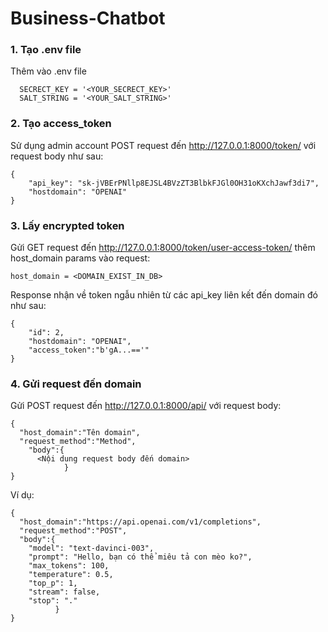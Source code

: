 # Business-Chatbot
### 1. Tạo .env file
Thêm vào .env file
```
  SECRECT_KEY = '<YOUR_SECRECT_KEY>'
  SALT_STRING = '<YOUR_SALT_STRING>'
```

### 2. Tạo access_token
Sử dụng admin account POST request đến http://127.0.0.1:8000/token/ với request body như sau:
```
{
    "api_key": "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",
    "hostdomain": "OPENAI"
} 
```
### 3. Lấy encrypted token
Gửi GET request đến http://127.0.0.1:8000/token/user-access-token/ thêm host_domain params vào request:
```
host_domain = <DOMAIN_EXIST_IN_DB>
```
Response nhận về token ngẫu nhiên từ các api_key liên kết đến domain đó như sau:
```
{
    "id": 2,
    "hostdomain": "OPENAI",
    "access_token":"b'gA...=='"
}

```

### 4. Gửi request đến domain
Gửi POST request đến http://127.0.0.1:8000/api/ với request body:

```
{
  "host_domain":"Tên domain",
  "request_method":"Method",
    "body":{
      <Nội dung request body đến domain>
            }
}
```
Ví dụ:
```
{
  "host_domain":"https://api.openai.com/v1/completions",
  "request_method":"POST",
  "body":{
    "model": "text-davinci-003",
    "prompt": "Hello, bạn có thể miêu tả con mèo ko?",
    "max_tokens": 100,
    "temperature": 0.5,
    "top_p": 1,
    "stream": false,
    "stop": "."
          }
}
```